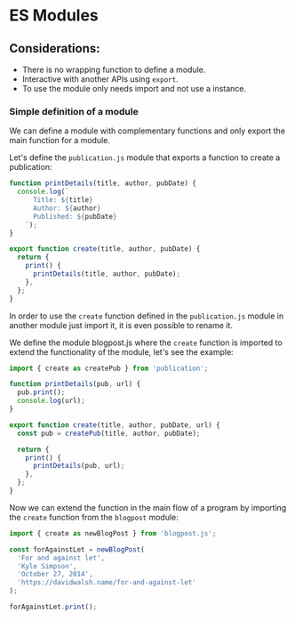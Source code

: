 # ES Modules

## Considerations:

- There is no wrapping function to define a module.
- Interactive with another APIs using `export`.
- To use the module only needs import and not use a instance.

### Simple definition of a module

We can define a module with complementary functions and only export the main function for a module.

Let's define the `publication.js` module that exports a function to create a publication:

```javascript
function printDetails(title, author, pubDate) {
  console.log(`
      Title: ${title}
      Author: ${author}
      Published: ${pubDate}
    `);
}

export function create(title, author, pubDate) {
  return {
    print() {
      printDetails(title, author, pubDate);
    },
  };
}
```

In order to use the `create` function defined in the `publication.js` module in another module just import it, it is even possible to rename it.

We define the module blogpost.js where the `create` function is imported to extend the functionality of the module, let's see the example:

```javascript
import { create as createPub } from 'publication';

function printDetails(pub, url) {
  pub.print();
  console.log(url);
}

export function create(title, author, pubDate, url) {
  const pub = createPub(title, author, pubDate);

  return {
    print() {
      printDetails(pub, url);
    },
  };
}
```

Now we can extend the function in the main flow of a program by importing the `create` function from the `blogpost` module:

```javascript
import { create as newBlogPost } from 'blogpost.js';

const forAgainstLet = newBlogPost(
  'For and against let',
  'Kyle Simpson',
  'October 27, 2014',
  'https://davidwalsh.name/for-and-against-let'
);

forAgainstLet.print();
```
